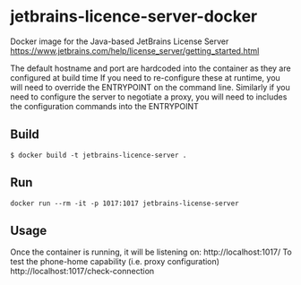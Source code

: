 # jetbrains-licence-server-docker

Docker image for the Java-based JetBrains License Server
https://www.jetbrains.com/help/license_server/getting_started.html

The default hostname and port are hardcoded into the container as they are configured at build time
If you need to re-configure these at runtime, you will need to override the ENTRYPOINT on
the command line.
Similarly if you need to configure the server to negotiate a proxy, you will need to includes
the configuration commands into the ENTRYPOINT

## Build

```
$ docker build -t jetbrains-licence-server .
```

## Run

```
docker run --rm -it -p 1017:1017 jetbrains-license-server
```

## Usage

Once the container is running, it will be listening on: http://localhost:1017/
To test the phone-home capability (i.e. proxy configuration) http://localhost:1017/check-connection
